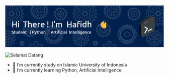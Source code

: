 ![Hi](img/github-header-image.png)

![Selamat Datang](https://media0.giphy.com/media/v1.Y2lkPTc5MGI3NjExeWFkb2p2ZWdyMG9xNHpsZDU0aTd0OGJueWQ5Z2RvbHE3NXpic3dqeCZlcD12MV9pbnRlcm5hbF9naWZfYnlfaWQmY3Q9Zw/Cmr1OMJ2FN0B2/giphy.gif)

<!--
**Hafidh-cloude/Hafidh-cloude** is a ✨ _special_ ✨ repository because its `README.md` (this file) appears on your GitHub profile.

Here are some ideas to get you started:

- 🔭 I’m currently working on ...
- 🌱 I’m currently learning ...
- 👯 I’m looking to collaborate on ...
- 🤔 I’m looking for help with ...
- 💬 Ask me about ...
- 📫 How to reach me: ...
- 😄 Pronouns: ...
- ⚡ Fun fact: ...
-->

- 🔭 I’m currently study on Islamic University of Indonesia
- 🌱 I’m currently learning Python, Artificial Intelligence
